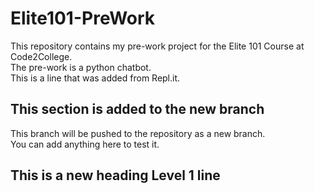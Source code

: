 # Elite101-PreWork
This repository contains my pre-work project for the Elite 101 Course at Code2College.<br/>
The pre-work is a python chatbot.<br/>
This is a line that was added from Repl.it.<br/>

## This section is added to the new branch
This branch will be pushed to the repository as a new branch.<br/>
You can add anything here to test it.

## This is a new heading Level 1 line
